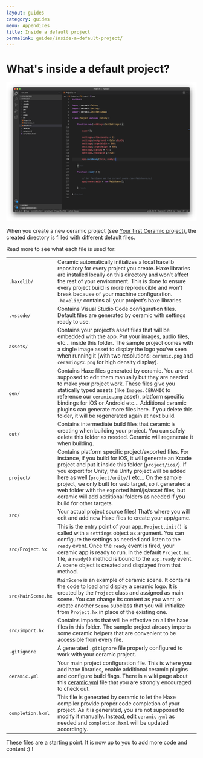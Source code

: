 ```yaml
---
layout: guides
category: guides
menu: Appendices
title: Inside a default project
permalink: guides/inside-a-default-project/
---
```

# What's inside a default project?

![Ceramic project VSCode](/static/img/ceramic-project-vscode.png)

When you create a new ceramic project (see [Your first Ceramic project](your-first-project)), the created directory is filled with different default files.

Read more to see what each file is used for:

<table>
    <tr>
        <td><code>.haxelib/</code></td>
        <td>Ceramic automatically initializes a local haxelib repository for every project you create. Haxe libraries are installed locally on this directory and won’t affect the rest of your environment. This is done to ensure every project build is more reproducible and won’t break because of your machine configuration. <code>.haxelib/</code> contains all your project’s haxe libraries.</td>
    </tr>
    <tr>
        <td><code>.vscode/</code></td>
        <td>Contains Visual Studio Code configuration files. Default files are generated by ceramic with settings ready to use.</td>
    </tr>
    <tr>
        <td><code>assets/</code></td>
        <td>Contains your project’s asset files that will be embedded with the app. Put your images, audio files, etc… inside this folder. The sample project comes with a single image asset to display the logo you’ve seen when running it (with two resolutions: <code>ceramic.png</code> and <code>ceramic@2x.png</code> for high density display).</td>
    </tr>
    <tr>
        <td><code>gen/</code></td>
        <td>Contains Haxe files generated by ceramic. You are not supposed to edit them manually but they are needed to make your project work. These files give you statically typed assets (like <code>Images.CERAMIC</code> to reference our <code>ceramic.png</code> asset), platform specific bindings for iOS or Android etc… Additional ceramic plugins can generate more files here. If you delete this folder, it will be regenerated again at next build.</td>
    </tr>
    <tr>
        <td><code>out/</code></td>
        <td>Contains intermediate build files that ceramic is creating when building your project. You can safely delete this folder as needed. Ceramic will regenerate it when building.</td>
    </tr>
    <tr>
        <td><code>project/</code></td>
        <td>Contains platform specific project/exported files. For instance, if you build for iOS, it will generate an Xcode project and put it inside this folder (<code>project/ios/</code>). If you export for Unity, the Unity project will be added here as well (<code>project/unity/</code>) etc… On the sample project, we only built for web target, so it generated a web folder with the exported html/js/asset files, but ceramic will add additional folders as needed if you build for other targets.</td>
    </tr>
    <tr>
        <td><code>src/</code></td>
        <td>Your actual project source files! That’s where you will edit and add new Haxe files to create your app/game.</td>
    </tr>
    <tr>
        <td><code>src/Project.hx</code></td>
        <td>This is the entry point of your app. <code>Project.init()</code> is called with a <code>settings</code> object as argument. You can configure the settings as needed and listen to the <code>ready</code> event. Once the <code>ready</code> event is fired, your ceramic app is ready to run. In the default <code>Project.hx</code> file, a <code>ready()</code> method is bound to the <code>app.ready</code> event. A scene object is created and displayed from that method.</td>
    </tr>
    <tr>
        <td><code>src/MainScene.hx</code></td>
        <td><code>MainScene</code> is an example of ceramic scene. It contains the code to load and display a ceramic logo. It is created by the <code>Project</code> class and assigned as main scene. You can change its content as you want, or create another <code>Scene</code> subclass that you will initialize from <code>Project.hx</code> in place of the existing one.</td>
    </tr>
    <tr>
        <td><code>src/import.hx</code></td>
        <td>Contains imports that will be effective on all the haxe files in this folder. The sample project already imports some ceramic helpers that are convenient to be accessible from every file.</td>
    </tr>
    <tr>
        <td><code>.gitignore</code></td>
        <td>A generated <code>.gitignore</code> file properly configured to work with your ceramic project.</td>
    </tr>
    <tr>
        <td><code>ceramic.yml</code></td>
        <td>Your main project configuration file. This is where you add haxe libraries, enable additional ceramic plugins and configure build flags. There is a wiki page about this <a href="https://github.com/ceramic-engine/ceramic/wiki/ceramic.yml">ceramic.yml</a> file that you are strongly encouraged to check out.</td>
    </tr>
    <tr>
        <td><code>completion.hxml</code></td>
        <td>This file is generated by ceramic to let the Haxe compiler provide proper code completion of your project. As it is generated, you are not supposed to modify it manually. Instead, edit <code>ceramic.yml</code> as needed and <code>completion.hxml</code> will be updated accordingly.</td>
    </tr>
</table>

These files are a starting point. It is now up to you to add more code and content :) !
